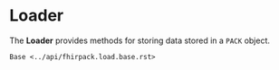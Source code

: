 # Loader

The **Loader** provides methods for storing data stored in a `PACK` object. 

```{toctree}
Base <../api/fhirpack.load.base.rst>
```